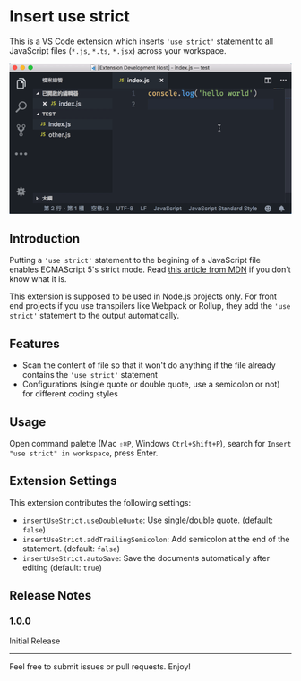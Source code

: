 # Insert use strict

This is a VS Code extension which inserts `'use strict'` statement to all JavaScript files (`*.js`, `*.ts`, `*.jsx`) across your workspace.

![Show case](images/showcase.gif)

## Introduction

Putting a `'use strict'` statement to the begining of a JavaScript file enables ECMAScript 5's strict mode. Read [this article from MDN](https://developer.mozilla.org/en-US/docs/Web/JavaScript/Reference/Strict_mode) if you don't know what it is.

This extension is supposed to be used in Node.js projects only. For front end projects if you use transpilers like Webpack or Rollup, they add the `'use strict'` statement to the output automatically.

## Features

* Scan the content of file so that it won't do anything if the file already contains the `'use strict'` statement
* Configurations (single quote or double quote, use a semicolon or not) for different coding styles

## Usage

Open command palette (Mac `⇧⌘P`, Windows `Ctrl+Shift+P`), search for `Insert "use strict" in workspace`, press Enter.

## Extension Settings

This extension contributes the following settings:

* `insertUseStrict.useDoubleQuote`: Use single/double quote. (default: `false`)
* `insertUseStrict.addTrailingSemicolon`: Add semicolon at the end of the statement. (default: `false`)
* `insertUseStrict.autoSave`: Save the documents automatically after editing (default: `true`)

## Release Notes

### 1.0.0

Initial Release

---

Feel free to submit issues or pull requests. Enjoy!
